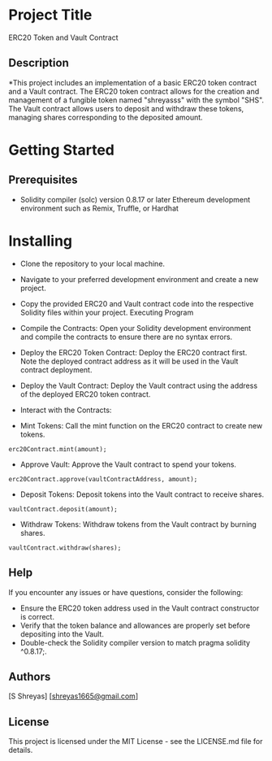 # Project Title
ERC20 Token and Vault Contract

## Description
*This project includes an implementation of a basic ERC20 token contract and a Vault contract. The ERC20 token contract allows for the creation and management of a fungible token named "shreyasss" with the symbol "SHS". The Vault contract allows users to deposit and withdraw these tokens, managing shares corresponding to the deposited amount.

# Getting Started

## Prerequisites

* Solidity compiler (solc) version 0.8.17 or later
Ethereum development environment such as Remix, Truffle, or Hardhat

# Installing

* Clone the repository to your local machine.
* Navigate to your preferred development environment and create a new project.
* Copy the provided ERC20 and Vault contract code into the respective Solidity files within your project.
Executing Program
* Compile the Contracts:
Open your Solidity development environment and compile the contracts to ensure there are no syntax errors.

* Deploy the ERC20 Token Contract:
Deploy the ERC20 contract first. Note the deployed contract address as it will be used in the Vault contract deployment.

* Deploy the Vault Contract:
Deploy the Vault contract using the address of the deployed ERC20 token contract.

* Interact with the Contracts:
* Mint Tokens:
Call the mint function on the ERC20 contract to create new tokens.

```
erc20Contract.mint(amount);
```
* Approve Vault:
Approve the Vault contract to spend your tokens.
```
erc20Contract.approve(vaultContractAddress, amount);
```
* Deposit Tokens:
Deposit tokens into the Vault contract to receive shares.

```
vaultContract.deposit(amount);
```
* Withdraw Tokens:
Withdraw tokens from the Vault contract by burning shares.
```
vaultContract.withdraw(shares);
```

## Help
If you encounter any issues or have questions, consider the following:

* Ensure the ERC20 token address used in the Vault contract constructor is correct.
* Verify that the token balance and allowances are properly set before depositing into the Vault.
* Double-check the Solidity compiler version to match pragma solidity ^0.8.17;.

## Authors
[S Shreyas]
[shreyas1665@gmail.com]

## License
This project is licensed under the MIT License - see the LICENSE.md file for details.
